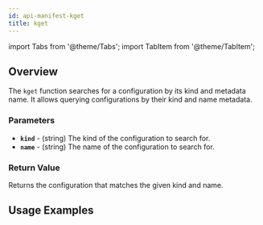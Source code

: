 ```yaml
---
id: api-manifest-kget
title: kget
---
```


import Tabs from '@theme/Tabs';
import TabItem from '@theme/TabItem';

## Overview
The `kget` function searches for a configuration by its kind and metadata name. It allows querying configurations by their kind and name metadata.

### Parameters
- **`kind`** - (string) The kind of the configuration to search for.
- **`name`** - (string) The name of the configuration to search for.

### Return Value
Returns the configuration that matches the given kind and name.

## Usage Examples